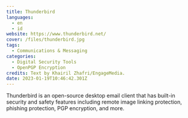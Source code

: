 ```yaml
---
title: Thunderbird
languages: 
  - en
  - id
website: https://www.thunderbird.net/
cover: /files/thunderbird.jpg
tags:
  - Communications & Messaging
categories:
  - Digital Security Tools
  - OpenPGP Encryption
credits: Text by Khairil Zhafri/EngageMedia.
date: 2023-01-19T10:46:42.301Z
---
```

Thunderbird is an open-source desktop email client that has built-in security and safety features including remote image linking protection, phishing protection, PGP encryption, and more.